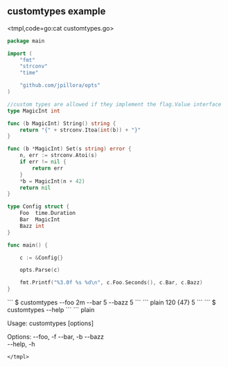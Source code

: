 ## customtypes example

<tmpl,code=go:cat customtypes.go>
``` go 
package main

import (
	"fmt"
	"strconv"
	"time"

	"github.com/jpillora/opts"
)

//custom types are allowed if they implement the flag.Value interface
type MagicInt int

func (b MagicInt) String() string {
	return "{" + strconv.Itoa(int(b)) + "}"
}

func (b *MagicInt) Set(s string) error {
	n, err := strconv.Atoi(s)
	if err != nil {
		return err
	}
	*b = MagicInt(n + 42)
	return nil
}

type Config struct {
	Foo  time.Duration
	Bar  MagicInt
	Bazz int
}

func main() {

	c := &Config{}

	opts.Parse(c)

	fmt.Printf("%3.0f %s %d\n", c.Foo.Seconds(), c.Bar, c.Bazz)
}
```
</tmpl>
```
$ customtypes --foo 2m --bar 5 --bazz 5
```
<tmpl,code:go run customtypes.go --foo 2m --bar 5 --bazz 5>
``` plain 
120 {47} 5
```
</tmpl>
```
$ customtypes --help
```
<tmpl,code:go run customtypes.go --help>
``` plain 

  Usage: customtypes [options]
  
  Options:
  --foo, -f 
  --bar, -b 
  --bazz    
  --help, -h
  
```
</tmpl>